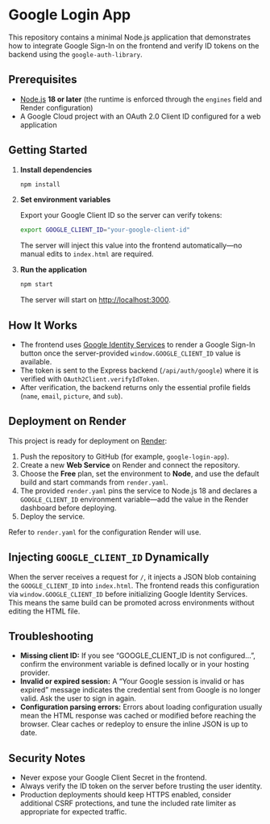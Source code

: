 # Google Login App

This repository contains a minimal Node.js application that demonstrates how to integrate Google Sign-In on the frontend and verify ID tokens on the backend using the `google-auth-library`.

## Prerequisites

- [Node.js](https://nodejs.org/) **18 or later** (the runtime is enforced through the `engines` field and Render configuration)
- A Google Cloud project with an OAuth 2.0 Client ID configured for a web application

## Getting Started

1. **Install dependencies**

   ```bash
   npm install
   ```

2. **Set environment variables**

   Export your Google Client ID so the server can verify tokens:

   ```bash
   export GOOGLE_CLIENT_ID="your-google-client-id"
   ```

   The server will inject this value into the frontend automatically—no manual edits to `index.html` are required.

3. **Run the application**

   ```bash
   npm start
   ```

   The server will start on [http://localhost:3000](http://localhost:3000).

## How It Works

- The frontend uses [Google Identity Services](https://developers.google.com/identity/gsi/web) to render a Google Sign-In button once the server-provided `window.GOOGLE_CLIENT_ID` value is available.
- The token is sent to the Express backend (`/api/auth/google`) where it is verified with `OAuth2Client.verifyIdToken`.
- After verification, the backend returns only the essential profile fields (`name`, `email`, `picture`, and `sub`).

## Deployment on Render

This project is ready for deployment on [Render](https://render.com/):

1. Push the repository to GitHub (for example, `google-login-app`).
2. Create a new **Web Service** on Render and connect the repository.
3. Choose the **Free** plan, set the environment to **Node**, and use the default build and start commands from `render.yaml`.
4. The provided `render.yaml` pins the service to Node.js 18 and declares a `GOOGLE_CLIENT_ID` environment variable—add the value in the Render dashboard before deploying.
5. Deploy the service.

Refer to `render.yaml` for the configuration Render will use.

## Injecting `GOOGLE_CLIENT_ID` Dynamically

When the server receives a request for `/`, it injects a JSON blob containing the `GOOGLE_CLIENT_ID` into `index.html`. The frontend reads this configuration via `window.GOOGLE_CLIENT_ID` before initializing Google Identity Services. This means the same build can be promoted across environments without editing the HTML file.

## Troubleshooting

- **Missing client ID:** If you see “GOOGLE_CLIENT_ID is not configured…”, confirm the environment variable is defined locally or in your hosting provider.
- **Invalid or expired session:** A “Your Google session is invalid or has expired” message indicates the credential sent from Google is no longer valid. Ask the user to sign in again.
- **Configuration parsing errors:** Errors about loading configuration usually mean the HTML response was cached or modified before reaching the browser. Clear caches or redeploy to ensure the inline JSON is up to date.

## Security Notes

- Never expose your Google Client Secret in the frontend.
- Always verify the ID token on the server before trusting the user identity.
- Production deployments should keep HTTPS enabled, consider additional CSRF protections, and tune the included rate limiter as appropriate for expected traffic.
